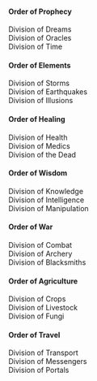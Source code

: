 #### Order of Prophecy  
Division of Dreams  
Division of Oracles  
Division of Time  
  
#### Order of Elements  
Division of Storms  
Division of Earthquakes  
Division of Illusions  
  
#### Order of Healing  
Division of Health  
Division of Medics  
Division of the Dead  
  
#### Order of Wisdom  
Division of Knowledge  
Division of Intelligence  
Division of Manipulation  
  
#### Order of War  
Division of Combat  
Division of Archery  
Division of Blacksmiths  
  
#### Order of Agriculture  
Division of Crops  
Division of Livestock  
Division of Fungi  
  
#### Order of Travel  
Division of Transport  
Division of Messengers  
Division of Portals